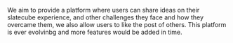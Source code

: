 We aim to provide a platform where users can share ideas on their slatecube experience, and other challenges they face and how they overcame them, we also allow users to like the post of others. This platform is ever evolvinbg and more features would be added in time.
